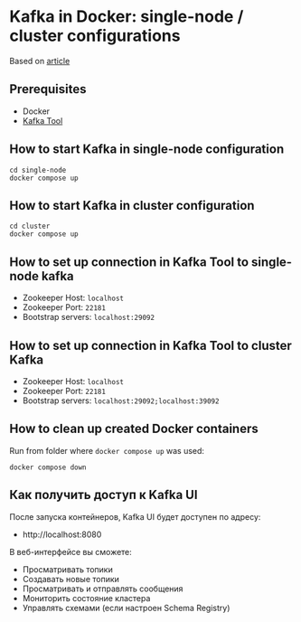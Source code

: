 # Kafka in Docker: single-node / cluster configurations

Based on [article](https://www.baeldung.com/ops/kafka-docker-setup)

## Prerequisites

- Docker
- [Kafka Tool](https://kafkatool.com/download.html)

## How to start Kafka in single-node configuration

```
cd single-node
docker compose up
```

## How to start Kafka in cluster configuration

```
cd cluster
docker compose up
```

## How to set up connection in Kafka Tool to single-node kafka

- Zookeeper Host: `localhost`
- Zookeeper Port: `22181`
- Bootstrap servers: `localhost:29092`

## How to set up connection in Kafka Tool to cluster Kafka

- Zookeeper Host: `localhost`
- Zookeeper Port: `22181`
- Bootstrap servers: `localhost:29092;localhost:39092`

## How to clean up created Docker containers

Run from folder where `docker compose up` was used:

```
docker compose down
```

## Как получить доступ к Kafka UI

После запуска контейнеров, Kafka UI будет доступен по адресу:
- http://localhost:8080

В веб-интерфейсе вы сможете:
- Просматривать топики
- Создавать новые топики
- Просматривать и отправлять сообщения
- Мониторить состояние кластера
- Управлять схемами (если настроен Schema Registry)
